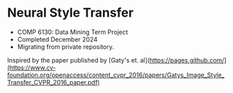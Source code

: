# Neural Style Transfer
* COMP 6130: Data Mining Term Project
* Completed December 2024
* Migrating from private repository.

Inspired by the paper published by [Gaty's et. al](https://pages.github.com/](https://www.cv-foundation.org/openaccess/content_cvpr_2016/papers/Gatys_Image_Style_Transfer_CVPR_2016_paper.pdf)
